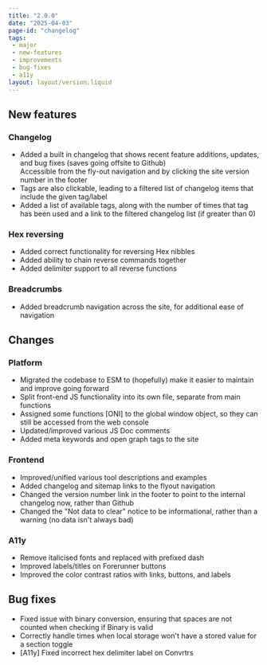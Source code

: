 ```yaml
---
title: "2.0.0"
date: "2025-04-03"
page-id: "changelog"
tags: 
 - major
 - new-features
 - improvements
 - bug-fixes
 - a11y
layout: layout/version.liquid
---
```

## New features
### Changelog
- Added a built in changelog that shows recent feature additions, updates, and bug fixes (saves going offsite to Github)  
Accessible from the fly-out navigation and by clicking the site version number in the footer
- Tags are also clickable, leading to a filtered list of changelog items that include the given tag/label
- Added a list of available tags, along with the number of times that tag has been used and a link to the filtered changelog list (if greater than 0)
### Hex reversing
- Added correct functionality for reversing Hex nibbles
- Added ability to chain reverse commands together
- Added delimiter support to all reverse functions
### Breadcrumbs
- Added breadcrumb navigation across the site, for additional ease of navigation

## Changes
### Platform
- Migrated the codebase to ESM to (hopefully) make it easier to maintain and improve going forward
- Split front-end JS functionality into its own file, separate from main functions
- Assigned some functions [ONI] to the global window object, so they can still be accessed from the web console
- Updated/improved various JS Doc comments
- Added meta keywords and open graph tags to the site
### Frontend
- Improved/unified various tool descriptions and examples
- Added changelog and sitemap links to the flyout navigation
- Changed the version number link in the footer to point to the internal changelog now, rather than Github
- Changed the "Not data to clear" notice to be informational, rather than a warning (no data isn't always bad)
### A11y
- Remove italicised fonts and replaced with prefixed dash
- Improved labels/titles on Forerunner buttons
- Improved the color contrast ratios with links, buttons, and labels

## Bug fixes
- Fixed issue with binary conversion, ensuring that spaces are not counted when checking if Binary is valid
- Correctly handle times when local storage won't have a stored value for a section toggle
- [A11y] Fixed incorrect hex delimiter label on Convrtrs
